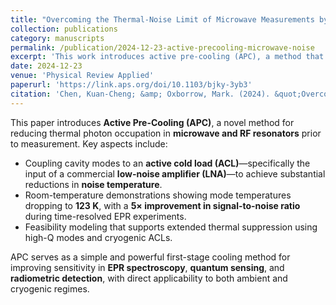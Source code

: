 ```yaml
---
title: "Overcoming the Thermal-Noise Limit of Microwave Measurements by Precooling with an Active Cold Load"
collection: publications
category: manuscripts
permalink: /publication/2024-12-23-active-precooling-microwave-noise
excerpt: 'This work introduces active pre-cooling (APC), a method that significantly reduces thermal noise in microwave cavities by coupling to an active cold load.'
date: 2024-12-23
venue: 'Physical Review Applied'
paperurl: 'https://link.aps.org/doi/10.1103/bjky-3yb3'
citation: 'Chen, Kuan-Cheng; &amp; Oxborrow, Mark. (2024). &quot;Overcoming the Thermal-Noise Limit of Microwave Measurements by Precooling with an Active Cold Load.&quot; <i>Phys. Rev. Appl.</i>, American Physical Society. https://doi.org/10.1103/bjky-3yb3'
---
```


This paper introduces **Active Pre-Cooling (APC)**, a novel method for reducing thermal photon occupation in **microwave and RF resonators** prior to measurement. Key aspects include:

* Coupling cavity modes to an **active cold load (ACL)**—specifically the input of a commercial **low-noise amplifier (LNA)**—to achieve substantial reductions in **noise temperature**.  
* Room-temperature demonstrations showing mode temperatures dropping to **123 K**, with a **5× improvement in signal-to-noise ratio** during time-resolved EPR experiments.  
* Feasibility modeling that supports extended thermal suppression using high-Q modes and cryogenic ACLs.

APC serves as a simple and powerful first-stage cooling method for improving sensitivity in **EPR spectroscopy**, **quantum sensing**, and **radiometric detection**, with direct applicability to both ambient and cryogenic regimes.
